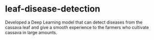 # leaf-disease-detection

Developed a Deep Learning model that can detect diseases from the cassava leaf and give a smooth experience to the farmers who cultivate cassava in large amounts.
